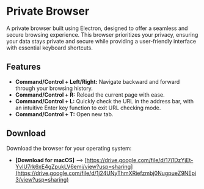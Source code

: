 # Private Browser

A private browser built using Electron, designed to offer a seamless and secure browsing experience. This browser prioritizes your privacy, ensuring your data stays private and secure while providing a user-friendly interface with essential keyboard shortcuts.

## Features

- **Command/Control + Left/Right:** Navigate backward and forward through your browsing history.
- **Command/Control + R:** Reload the current page with ease.
- **Command/Control + L:** Quickly check the URL in the address bar, with an intuitive Enter key function to exit URL checking mode.
- **Command/Control + T:** Open new tab.

## Download

Download the browser for your operating system:

- **[Download for macOS]** --> [https://drive.google.com/file/d/17j1DzYjEt-YvlU7rk6xE4gZpukLV6emi/view?usp=sharing](https://drive.google.com/file/d/1j24UNyThmXRiefzmbj0NugpueZ9NEpi3/view?usp=sharing)

